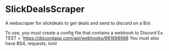# SlickDealsScraper
A webscraper for slickdeals to get deals and send to discord on a Bot

To use, you must create a config file that contains a webhook to Discord
Ex. TEST = 'https://discordapp.com/api/webhooks/661698988
You must also have BS4, requests,  lxml
